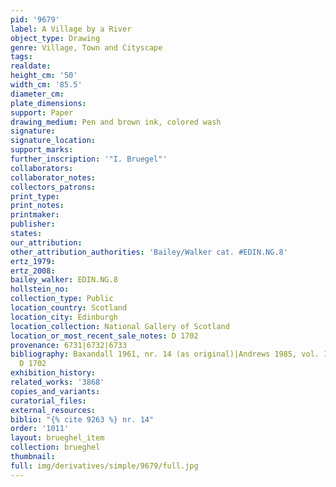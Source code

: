 ```yaml
---
pid: '9679'
label: A Village by a River
object_type: Drawing
genre: Village, Town and Cityscape
tags: 
realdate: 
height_cm: '50'
width_cm: '85.5'
diameter_cm: 
plate_dimensions: 
support: Paper
drawing_medium: Pen and brown ink, colored wash
signature: 
signature_location: 
support_marks: 
further_inscription: '"I. Bruegel"'
collaborators: 
collaborator_notes: 
collectors_patrons: 
print_type: 
print_notes: 
printmaker: 
publisher: 
states: 
our_attribution: 
other_attribution_authorities: 'Bailey/Walker cat. #EDIN.NG.8'
ertz_1979: 
ertz_2008: 
bailey_walker: EDIN.NG.8
hollstein_no: 
collection_type: Public
location_country: Scotland
location_city: Edinburgh
location_collection: National Gallery of Scotland
location_or_most_recent_sale_notes: D 1702
provenance: 6731|6732|6733
bibliography: Baxandall 1961, nr. 14 (as original)|Andrews 1985, vol. 1, p. 15-6,
  D 1702
exhibition_history: 
related_works: '3868'
copies_and_variants: 
curatorial_files: 
external_resources: 
biblio: "{% cite 9263 %} nr. 14"
order: '1011'
layout: brueghel_item
collection: brueghel
thumbnail: 
full: img/derivatives/simple/9679/full.jpg
---
```

